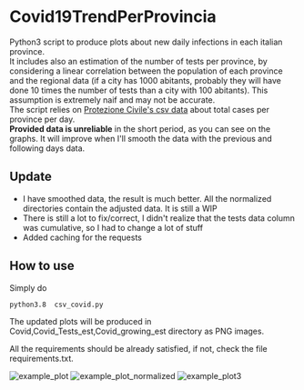 # Covid19TrendPerProvincia
Python3 script to produce plots about new daily infections in each italian province.<br>
It includes also an estimation of the number of tests per province, by considering a linear correlation between the population of each province and the regional data (if a city has 1000 abitants, probably they will have done 10 times the number of tests than a city with 100 abitants). This assumption is extremely naif and may not be accurate. <br>
The script relies on [Protezione Civile's csv data](https://github.com/pcm-dpc/COVID-19/) about total cases per province per day.<br>
__Provided data is unreliable__ in the short period, as you can see on the graphs. It will improve when I'll smooth the data with the previous and following days data.

## Update

 - I have smoothed data, the result is much better. All the normalized directories contain the adjusted data. It is still a WIP
 - There is still a lot to fix/correct, I didn't realize that the tests data column was cumulative, so I had to change a lot of stuff
 - Added caching for the requests


## How to use
Simply do 

```python3.8  csv_covid.py```

The updated plots will be produced in Covid,Covid_Tests_est,Covid_growing_est directory as PNG images.

All the requirements should be already satisfied, if not, check the file requirements.txt.


![example_plot](Covid/Covid%20new%20infections%20per%20day%20in%20Milano%20MI.png)
![example_plot_normalized](Covid_n/Covid%20new%20infections%20per%20day%20in%20Milano%20MI%20normalized.png)
![example_plot3](Covid_infection_per_test_est_n/Covid%20infections%20per%20tests%20in%20Milano%20MI%20normalized.png)
